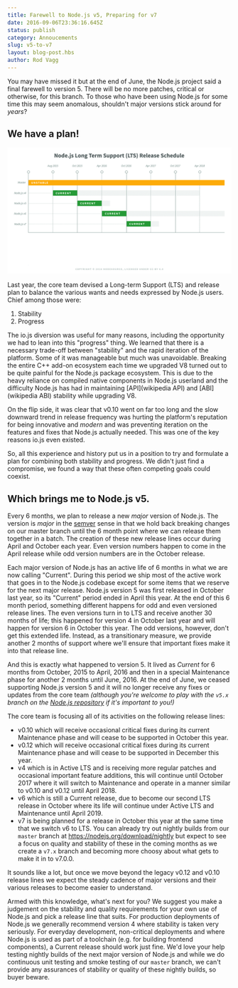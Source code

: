 ```yaml
---
title: Farewell to Node.js v5, Preparing for v7
date: 2016-09-06T23:36:16.645Z
status: publish
category: Annoucements
slug: v5-to-v7
layout: blog-post.hbs
author: Rod Vagg
---
```


You may have missed it but at the end of June, the Node.js project said a final farewell to version 5. There will be no more patches, critical or otherwise, for this branch. To those who have been using Node.js for some time this may seem anomalous, shouldn't major versions stick around for _years_?

## We have a plan!

![LTS Schedule Summary](/static/images/blog/201609_lts_schedule_summary.gif)

Last year, the core team devised a Long-term Support (LTS) and release plan to balance the various wants and needs expressed by Node.js users. Chief among those were:

1. Stability
2. Progress

The io.js diversion was useful for many reasons, including the opportunity we had to lean into this "progress" thing. We learned that there is a necessary trade-off between "stability" and the rapid iteration of the platform. Some of it was manageable but much was unavoidable. Breaking the entire C++ add-on ecosystem each time we upgraded V8 turned out to be quite painful for the Node.js package ecosystem. This is due to the heavy reliance on compiled native components in Node.js userland and the difficulty Node.js has had in maintaining [API](wikipedia API) and [ABI](wikipedia ABI) stability while upgrading V8.

On the flip side, it was clear that v0.10 went on far too long and the slow downward trend in release frequency was hurting the platform's reputation for being innovative and _modern_ and was preventing iteration on the features and fixes that Node.js actually needed. This was one of the key reasons io.js even existed.

So, all this experience and history put us in a position to try and formulate a plan for combining both stability and progress. We didn't just find a compromise, we found a way that these often competing goals could coexist.

## Which brings me to Node.js v5.

Every 6 months, we plan to release a new _major_ version of Node.js. The version is _major_ in the [semver](http://semver.org/) sense in that we hold back breaking changes on our master branch until the 6 month point where we can release them together in a batch. The creation of these new release lines occur during April and October each year. Even version numbers happen to come in the April release while odd version numbers are in the October release.

Each major version of Node.js has an active life of 6 months in what we are now calling "Current". During this period we ship most of the active work that goes in to the Node.js codebase except for some items that we reserve for the next major release. Node.js version 5 was first released in October last year, so its "Current" period ended in April this year. At the end of this 6 month period, something different happens for odd and even versioned release lines. The even versions turn in to LTS and receive another 30 months of life; this happened for version 4 in October last year and will happen for version 6 in October this year. The odd versions, however, don't get this extended life. Instead, as a transitionary measure, we provide another 2 months of support where we'll ensure that important fixes make it into that release line.

And this is exactly what happened to version 5. It lived as _Current_ for 6 months from October, 2015 to April, 2016 and then in a special Maintenance phase for another 2 months until June, 2016. At the end of June, we ceased supporting Node.js version 5 and it will no longer receive any fixes or updates from the core team _(although you're welcome to play with the `v5.x` branch on the [Node.js repository](https://github.com/nodejs/node) if it's important to you!)_

The core team is focusing all of its activities on the following release lines:

* v0.10 which will receive occasional critical fixes during its current Maintenance phase and will cease to be supported in October this year.
* v0.12 which will receive occasional critical fixes during its current Maintenance phase and will cease to be supported in December this year.
* v4 which is in Active LTS and is receiving more regular patches and occasional important feature additions, this will continue until October 2017 where it will switch to Maintenance and operate in a manner similar to v0.10 and v0.12 until April 2018.
* v6 which is still a Current release, due to become our second LTS release in October where its life will continue under Active LTS and Maintenance until April 2019.
* v7 is being planned for a release in October this year at the same time that we switch v6 to LTS. You can already try out nightly builds from our `master` branch at <https://nodejs.org/download/nightly> but expect to see a focus on quality and stability of these in the coming months as we create a `v7.x` branch and becoming more choosy about what gets to make it in to v7.0.0.

It sounds like a lot, but once we move beyond the legacy v0.12 and v0.10 release lines we expect the steady cadence of major versions and their various releases to become easier to understand.

Armed with this knowledge, what's next for you? We suggest you make a judgement on the stability and quality requirements for your own use of Node.js and pick a release line that suits. For production deployments of Node.js we generally recommend version 4 where stability is taken very seriously. For everyday development, non-critical deployments and where Node.js is used as part of a toolchain (e.g. for building frontend components), a Current release should work just fine. We'd love your help testing nightly builds of the next major version of Node.js and while we do continuous unit testing and smoke testing of our `master` branch, we can't provide any assurances of stability or quality of these nightly builds, so buyer beware.
